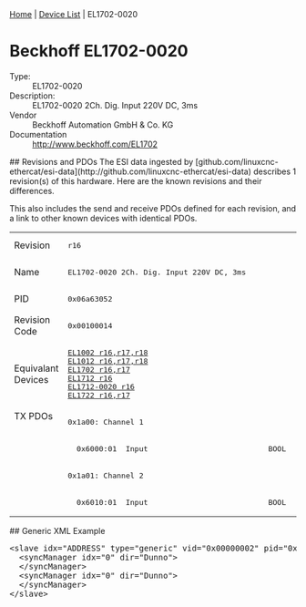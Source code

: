 <div class="nav"><a href="/esi-data">Home</a> | <a href="/esi-data/devices">Device List</a> | EL1702-0020</div>

#  Beckhoff EL1702-0020

<dl>
  <dt>Type:</dt><dd>EL1702-0020</dd>
  <dt>Description:</dt><dd>EL1702-0020 2Ch. Dig. Input 220V DC, 3ms</dd>
  <dt>Vendor</dt><dd>Beckhoff Automation GmbH & Co. KG</dd>
  <dt>Documentation</dt><dd><a href="http://www.beckhoff.com/EL1702">http://www.beckhoff.com/EL1702</a></dd>
</dl>
## Revisions and PDOs
The ESI data ingested by [github.com/linuxcnc-ethercat/esi-data](http://github.com/linuxcnc-ethercat/esi-data) describes 1 revision(s) of this hardware.  Here are the known revisions and their differences.

This also includes the send and receive PDOs defined for each revision, and a link to other known devices with identical PDOs.

<table>
<tr >
<td class="first">Revision</td>
<td ><pre>r16</pre></td>
</tr>
<tr >
<td class="first">Name</td>
<td ><pre>EL1702-0020 2Ch. Dig. Input 220V DC, 3ms</pre></td>
</tr>
<tr >
<td class="first">PID</td>
<td ><pre>0x06a63052</pre></td>
</tr>
<tr >
<td class="first">Revision Code</td>
<td ><pre>0x00100014</pre></td>
</tr>
<tr >
<td class="first">Equivalant Devices</td>
<td ><pre><a href="EL1002">EL1002 r16,r17,r18</a><br/><a href="EL1012">EL1012 r16,r17,r18</a><br/><a href="EL1702">EL1702 r16,r17</a><br/><a href="EL1712">EL1712 r16</a><br/><a href="EL1712-0020">EL1712-0020 r16</a><br/><a href="EL1722">EL1722 r16,r17</a></pre></td>
</tr>
<tr class="txpdo pdosection">
<td class="first" rowspan=4 valign=top>TX PDOs</td>
<td><pre>0x1a00: Channel 1</pre></td>
<td></td>
</tr>
<tr class="txpdo">
<td ><pre>  0x6000:01  Input                           BOOL</pre></td>
</tr>
<tr class="txpdo pdosection">
<td ><pre>0x1a01: Channel 2</pre></td>
</tr>
<tr class="txpdo">
<td ><pre>  0x6010:01  Input                           BOOL</pre></td>
</tr>
</table>
## Generic XML Example
<pre class="xml">
&lt;slave idx="ADDRESS" type="generic" vid="0x00000002" pid="0x06a63052" configPdos="true"&gt;
  &lt;syncManager idx="0" dir="Dunno"&gt;
  &lt;/syncManager&gt;
  &lt;syncManager idx="0" dir="Dunno"&gt;
  &lt;/syncManager&gt;
&lt;/slave&gt;
</pre>
